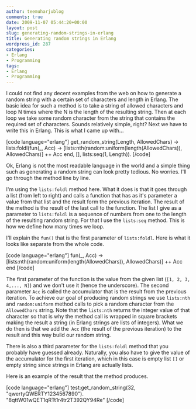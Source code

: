```yaml
---
author: teemuharjublog
comments: true
date: 2009-11-07 05:44:20+00:00
layout: post
slug: generating-random-strings-in-erlang
title: Generating random strings in Erlang
wordpress_id: 287
categories:
- Erlang
- Programming
tags:
- Erlang
- Programming
---
```


I could not find any decent examples from the web on how to generate a random string with a certain set of characters and length in Erlang. The basic idea for such a method is to take a string of allowed characters and loop N times where the N is the length of the resulting string. Then at each loop we take some random character from the string that contains the required set of characters. Sounds relatively simple, right? Next we have to write this in Erlang. This is what I came up with...

[code language="erlang"]
get_random_string(Length, AllowedChars) ->
    lists:foldl(fun(_, Acc) ->
                        [lists:nth(random:uniform(length(AllowedChars)),
                                   AllowedChars)]
                            ++ Acc
                end, [], lists:seq(1, Length)).
[/code]

Ok, Erlang is not the most readable language in the world and a simple thing such as generating a random string can look pretty tedious. No worries. I'll go through the method line by line.

I'm using the `lists:foldl` method here. What it does is that it goes through a list (from left to right) and calls a function that has as it's parameter a value from that list and the result form the previous iteration. The result of the method is the result of the last call to the function. The list I give as a parameter to `lists:foldl` is a sequence of numbers from one to the length of the resulting random string. For that I use the `lists:seq` method. This is how we define how many times we loop.

I'll explain the `fun()` that is the first parameter of `lists:foldl`. Here is what it looks like separate from the whole code.

[code language="erlang"]
fun(_, Acc) ->
     [lists:nth(random:uniform(length(AllowedChars)), AllowedChars)]
          ++ Acc
end
[/code]

The first parameter of the function is the value from the given list (`[1, 2, 3, 4,..., N]`) and we don't use it (hence the underscore). The second parameter `Acc` is called the accumulator that is the result from the previous iteration. To achieve our goal of producing random strings we use `lists:nth` and `random:uniform` method calls to pick a random character from the `AllowedChars` string. Note that the `lists:nth` returns the integer value of that character so that is why the method call is wrapped in square brackets making the result a string (in Erlang strings are lists of integers). What we do then is that we add the` Acc` (the result of the previous iteration) to the result and this way build our random string.

There is also a third parameter for the `lists:foldl` method that you probably have guessed already. Naturally, you also have to give the value of the accumulator for the first iteration, which in this case is empty list `[]` or empty string since strings in Erlang are actually lists.

Here is an example of the result that the method produces.

[code language="erlang"]
test:get_random_string(32, "qwertyQWERTY1234567890").     
"8qttW01wQET1qRTt1r4tr2T392QY94Re"
[/code]
